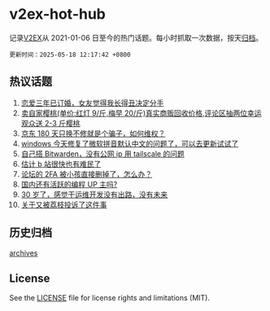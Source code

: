 # v2ex-hot-hub

 记录[V2EX](https://www.v2ex.com/)从 2021-01-06 日至今的热门话题。每小时抓取一次数据，按天[归档](archives)。

`更新时间：2025-05-18 12:17:42 +0800`

## 热议话题

1. [恋爱三年已订婚，女友觉得我长得丑决定分手](https://www.v2ex.com/t/1132490)
1. [卖自家樱桃(单价:红灯 9/斤,梅早 20/斤)真实商贩回收价格,评论区抽两位幸运观众送 2-3 斤樱桃](https://www.v2ex.com/t/1132415)
1. [京东 180 天只换不修就是个骗子，如何维权？](https://www.v2ex.com/t/1132405)
1. [windows 今天修复了微软拼音默认中文的问题了，可以去更新试试了](https://www.v2ex.com/t/1132434)
1. [自己搭 Bitwarden，没有公网 ip 用 tailscale 的问题](https://www.v2ex.com/t/1132431)
1. [估计 b 站很快也有难民了](https://www.v2ex.com/t/1132400)
1. [论坛的 2FA 被小孩直接删掉了，怎么办？](https://www.v2ex.com/t/1132464)
1. [国内还有活跃的编程 UP 主吗?](https://www.v2ex.com/t/1132458)
1. [30 岁了，感觉干运维开发没有出路，没有未来](https://www.v2ex.com/t/1132482)
1. [关于又被荔枝投诉了这件事](https://www.v2ex.com/t/1132500)

## 历史归档

[archives](archives)

## License

See the [LICENSE](LICENSE) file for license rights and limitations (MIT).
